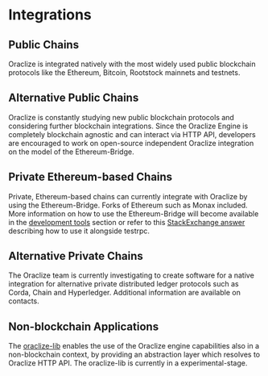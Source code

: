 # Integrations

## Public Chains
Oraclize is integrated natively with the most widely used public blockchain protocols like the Ethereum, Bitcoin, Rootstock mainnets and testnets.

## Alternative Public Chains
Oraclize is constantly studying new public blockchain protocols and considering further blockchain integrations. Since the Oraclize Engine is completely blockchain agnostic and can interact via HTTP API, developers are encouraged to work on open-source independent Oraclize integration on the model of the Ethereum-Bridge.

## Private Ethereum-based Chains
Private, Ethereum-based chains can currently integrate with Oraclize by using the Ethereum-Bridge. Forks of Ethereum such as Monax included. More information on how to use the Ethereum-Bridge will become available in the [development tools](#development-tools) section or refer to this [StackExchange answer](https://ethereum.stackexchange.com/a/11389/5819) describing how to use it alongside testrpc.

## Alternative Private Chains
The Oraclize team is currently investigating to create software for a native integration for alternative private distributed ledger protocols such as Corda, Chain and Hyperledger. Additional information are available on contacts.

## Non-blockchain Applications
The <a href="https://github.com/oraclize/oraclize-lib">oraclize-lib</a> enables the use of the Oraclize engine capabilities also in a non-blockchain context, by providing an abstraction layer which resolves to Oraclize HTTP API. The oraclize-lib is currently in a experimental-stage.
